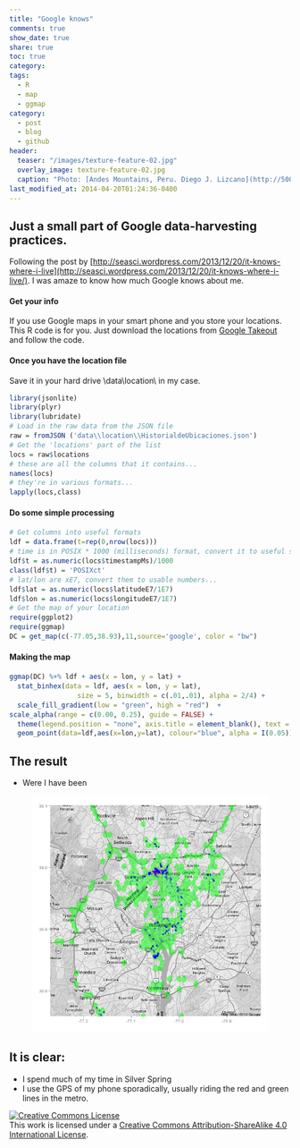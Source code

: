 ```yaml
---
title: "Google knows"
comments: true
show_date: true
share: true
toc: true
category:
tags: 
  - R
  - map
  - ggmap
category:
  - post
  - blog
  - github
header:
  teaser: "/images/texture-feature-02.jpg"
  overlay_image: texture-feature-02.jpg
  caption: "Photo: [Andes Mountains, Peru. Diego J. Lizcano](http://500px.com/dlizcano)"
last_modified_at: 2014-04-20T01:24:36-0400
---
```


## Just a small part of Google data-harvesting practices.

Following the post by [http://seasci.wordpress.com/2013/12/20/it-knows-where-i-live](http://seasci.wordpress.com/2013/12/20/it-knows-where-i-live/). I was amaze to know how much Google knows about me.

#### Get your info

If you use Google maps in your smart phone and you store your locations. This R code is for you. Just download the locations from [Google Takeout](https://accounts.google.com/ServiceLogin) and follow the code.

#### Once you have the location file

Save it in your hard drive \\data\\location\\ in my case.

```r
library(jsonlite)
library(plyr)
library(lubridate)
# Load in the raw data from the JSON file
raw = fromJSON ('data\\location\\HistorialdeUbicaciones.json')
# Get the 'locations' part of the list
locs = raw$locations
# these are all the columns that it contains...
names(locs)
# they're in various formats...
lapply(locs,class)
```

#### Do some simple processing

```r
# Get columns into useful formats
ldf = data.frame(t=rep(0,nrow(locs)))
# time is in POSIX * 1000 (milliseconds) format, convert it to useful scale...
ldf$t = as.numeric(locs$timestampMs)/1000
class(ldf$t) = 'POSIXct'
# lat/lon are xE7, convert them to usable numbers...
ldf$lat = as.numeric(locs$latitudeE7/1E7)
ldf$lon = as.numeric(locs$longitudeE7/1E7)
# Get the map of your location
require(ggplot2)
require(ggmap)
DC = get_map(c(-77.05,38.93),11,source='google', color = "bw")
```

#### Making the map
```r
ggmap(DC) %+% ldf + aes(x = lon, y = lat) +
  stat_binhex(data = ldf, aes(x = lon, y = lat),
                 size = 5, binwidth = c(.01,.01), alpha = 2/4) +
  scale_fill_gradient(low = "green", high = "red")  +
scale_alpha(range = c(0.00, 0.25), guide = FALSE) +
  theme(legend.position = "none", axis.title = element_blank(), text = element_text(size = 12)) +
  geom_point(data=ldf,aes(x=lon,y=lat), colour="blue", alpha = I(0.05))
```

## The result
- Were I have been
<figure>
	<a href="/images/map1.png"><img src="/images/map1.png"></a>
</figure>

## It is clear:
- I spend much of my time in Silver Spring
- I use the GPS of my phone sporadically, usually riding the red and green lines in the metro.

<a rel="license" href="http://creativecommons.org/licenses/by-sa/4.0/"><img alt="Creative Commons License" style="border-width:0" src="http://i.creativecommons.org/l/by-sa/4.0/88x31.png" /></a><br />This work is licensed under a <a rel="license" href="http://creativecommons.org/licenses/by-sa/4.0/">Creative Commons Attribution-ShareAlike 4.0 International License</a>.
